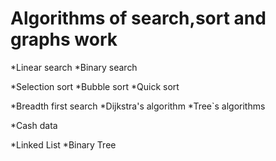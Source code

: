 # Algorithms of search,sort and graphs work

*Linear search
*Binary search

*Selection sort
*Bubble sort
*Quick sort

*Breadth first search
*Dijkstra's algorithm
*Tree`s algorithms

*Cash data

*Linked List
*Binary Tree
